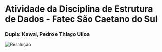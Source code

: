 # Atividade da Disciplina de Estrutura de Dados - Fatec São Caetano do Sul 
### Dupla: Kawai, Pedro e Thiago Ulloa
![Resolução](linear_em_ordem_X∉A.drawio.png)
